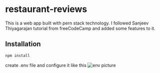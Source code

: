 # restaurant-reviews
This is a web app built with pern stack technology. 
I followed Sanjeev Thiyagarajan tutorial from freeCodeCamp and added some features to it.

## Installation
```bash
npm install
```
create .env file and configure it like this
![env picture](https://drive.google.com/file/d/1JUa_ex7kEOHS6Q4masdkhEmKo1Zo2cY9/view?usp=sharing)
